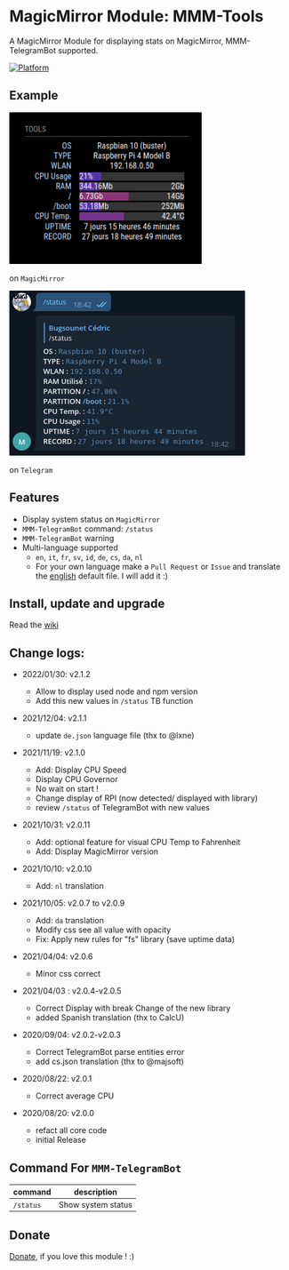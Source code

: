 # MagicMirror Module: MMM-Tools

A MagicMirror Module for displaying stats on MagicMirror, MMM-TelegramBot supported.

[![Platform](https://img.shields.io/badge/platform-MagicMirror-informational)](https://MagicMirror.builders)

## Example

![](images/capture3.png)

on `MagicMirror`

![](images/capture4.png)

on `Telegram`

## Features
- Display system status on `MagicMirror`
- `MMM-TelegramBot` command: `/status`
- `MMM-TelegramBot` warning
- Multi-language supported 
  * `en`, `it`, `fr`, `sv`, `id`, `de`, `cs`, `da`, `nl`
  * For your own language make a `Pull Request` or `Issue` and translate the [english](https://github.com/bugsounet/MMM-Tools/blob/dev/translations/en.json) default file. I will add it :)

## Install, update and upgrade
Read the [wiki](http://wiki.bugsounet.fr/en/MMM-Tools)

## Change logs:

* 2022/01/30: v2.1.2
  * Allow to display used node and npm version
  * Add this new values in `/status` TB function

* 2021/12/04: v2.1.1
  * update `de.json` language file (thx to @lxne)

* 2021/11/19: v2.1.0
  * Add: Display CPU Speed
  * Display CPU Governor
  * No wait on start !
  * Change display of RPI (now detected/ displayed with library)
  * review `/status` of TelegramBot with new values

* 2021/10/31: v2.0.11
  * Add: optional feature for visual CPU Temp to Fahrenheit
  * Add: Display MagicMirror version

* 2021/10/10: v2.0.10
  * Add: `nl` translation

* 2021/10/05: v2.0.7 to v2.0.9
  * Add: `da` translation
  * Modify css see all value with opacity
  * Fix: Apply new rules for "fs" library (save uptime data)

* 2021/04/04: v2.0.6
  - Minor css correct

* 2021/04/03 : v2.0.4-v2.0.5
  - Correct Display with break Change of the new library
  - added Spanish translation (thx to CalcU)

* 2020/09/04: v2.0.2-v2.0.3
  - Correct TelegramBot parse entities error
  - add cs.json translation (thx to @majsoft)

* 2020/08/22: v2.0.1
  - Correct average CPU

* 2020/08/20: v2.0.0
  - refact all core code
  - initial Release

## Command For `MMM-TelegramBot`
|command | description
|--- |---
|`/status` | Show system status

## Donate
 [Donate](https://www.paypal.com/cgi-bin/webscr?cmd=_s-xclick&hosted_button_id=TTHRH94Y4KL36&source=url), if you love this module ! :)
